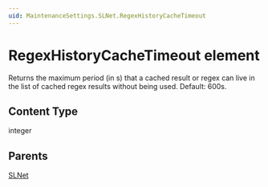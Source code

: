 ```yaml
---
uid: MaintenanceSettings.SLNet.RegexHistoryCacheTimeout
---
```


# RegexHistoryCacheTimeout element

Returns the maximum period (in s) that a cached result or regex can live in the list of cached regex results without being used. Default: 600s.

## Content Type

integer

## Parents

[SLNet](xref:MaintenanceSettings.SLNet)
